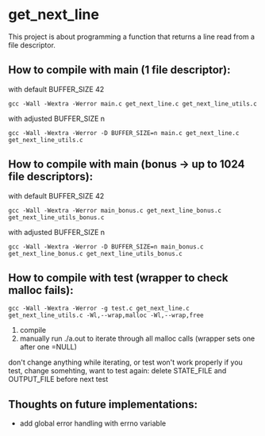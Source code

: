 # get_next_line
This project is about programming a function that returns a line read from a file descriptor.

## How to compile with main (1 file descriptor):
with default BUFFER_SIZE 42
```shell
gcc -Wall -Wextra -Werror main.c get_next_line.c get_next_line_utils.c
```
with adjusted BUFFER_SIZE n
```shell
gcc -Wall -Wextra -Werror -D BUFFER_SIZE=n main.c get_next_line.c get_next_line_utils.c
```
## How to compile with main (bonus -> up to 1024 file descriptors):
with default BUFFER_SIZE 42
```shell
gcc -Wall -Wextra -Werror main_bonus.c get_next_line_bonus.c get_next_line_utils_bonus.c
```
with adjusted BUFFER_SIZE n
```shell
gcc -Wall -Wextra -Werror -D BUFFER_SIZE=n main_bonus.c get_next_line_bonus.c get_next_line_utils_bonus.c
```
## How to compile with test (wrapper to check malloc fails):
```shell
gcc -Wall -Wextra -Werror -g test.c get_next_line.c get_next_line_utils.c -Wl,--wrap,malloc -Wl,--wrap,free
```
1. compile
2. manually run ./a.out to iterate through all malloc calls (wrapper sets one after one =NULL)

don't change anything while iterating, or test won't work properly
if you test, change somehting, want to test again: delete STATE_FILE and OUTPUT_FILE before next test

## Thoughts on future implementations:
- add global error handling with errno variable
